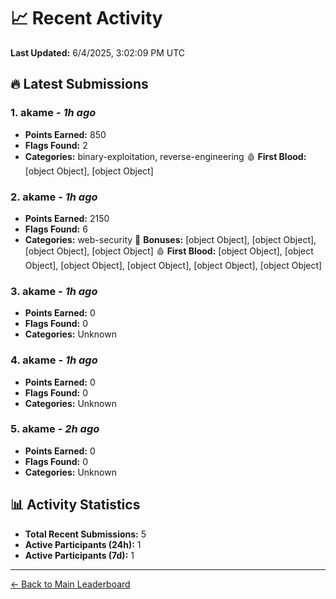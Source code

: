 # 📈 Recent Activity

**Last Updated:** 6/4/2025, 3:02:09 PM UTC

## 🔥 Latest Submissions

### 1. akame - *1h ago*
- **Points Earned:** 850
- **Flags Found:** 2
- **Categories:** binary-exploitation, reverse-engineering 🩸 **First Blood:** [object Object], [object Object]

### 2. akame - *1h ago*
- **Points Earned:** 2150
- **Flags Found:** 6
- **Categories:** web-security 🎯 **Bonuses:** [object Object], [object Object], [object Object], [object Object] 🩸 **First Blood:** [object Object], [object Object], [object Object], [object Object], [object Object], [object Object]

### 3. akame - *1h ago*
- **Points Earned:** 0
- **Flags Found:** 0
- **Categories:** Unknown

### 4. akame - *1h ago*
- **Points Earned:** 0
- **Flags Found:** 0
- **Categories:** Unknown

### 5. akame - *2h ago*
- **Points Earned:** 0
- **Flags Found:** 0
- **Categories:** Unknown

## 📊 Activity Statistics

- **Total Recent Submissions:** 5
- **Active Participants (24h):** 1
- **Active Participants (7d):** 1

---
[← Back to Main Leaderboard](README.md)